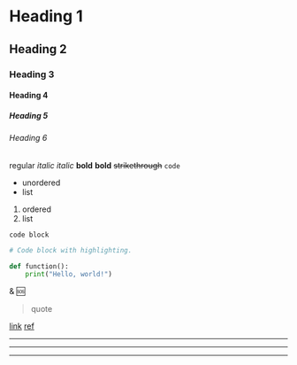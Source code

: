 <!-- Comment -->

# Heading 1
## Heading 2
### Heading 3
#### Heading 4
##### Heading 5
###### Heading 6

regular
*italic*
_italic_
**bold**
__bold__
~~strikethrough~~
`code`

* unordered
* list

1. ordered
2. list

```
code block
```

```python
# Code block with highlighting.

def function():
    print("Hello, world!")
```

&amp;
:sos:

> quote

[link](https://blogfa15.wordpress.com)
[ref]

[ref]: https://blogfa15.wordpress.com

-------------------------------------------------------------------------------
*******************************************************************************
_______________________________________________________________________________
